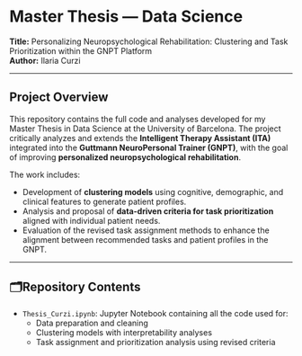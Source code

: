 # Master Thesis — Data Science

**Title:** Personalizing Neuropsychological Rehabilitation: Clustering and Task Prioritization within the GNPT Platform  
**Author:** Ilaria Curzi

---

##  Project Overview

This repository contains the full code and analyses developed for my Master Thesis in Data Science at the University of Barcelona. The project critically analyzes and extends the **Intelligent Therapy Assistant (ITA)** integrated into the **Guttmann NeuroPersonal Trainer (GNPT)**, with the goal of improving **personalized neuropsychological rehabilitation**.

The work includes:
- Development of **clustering models** using cognitive, demographic, and clinical features to generate patient profiles.
- Analysis and proposal of **data-driven criteria for task prioritization** aligned with individual patient needs.
- Evaluation of the revised task assignment methods to enhance the alignment between recommended tasks and patient profiles in the GNPT.

---

## 🗂Repository Contents

- `Thesis_Curzi.ipynb`: Jupyter Notebook containing all the code used for:
  - Data preparation and cleaning
  - Clustering models with interpretability analyses
  - Task assignment and prioritization analysis using revised criteria



